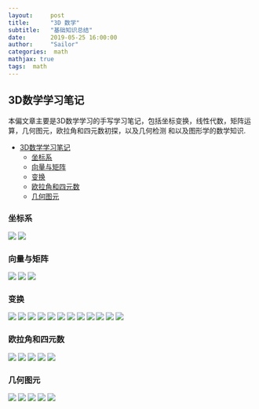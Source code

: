 ```yaml
---
layout:     post
title:      "3D 数学"
subtitle:   "基础知识总结"
date:       2019-05-25 16:00:00
author:     "Sailor"
categories:  math
mathjax: true
tags:  math
---
```


##  3D数学学习笔记
本偏文章主要是3D数学学习的手写学习笔记，包括坐标变换，线性代数，矩阵运算，几何图元，欧拉角和四元数初探，以及几何检测
和以及图形学的数学知识.
<!-- more -->

<!-- TOC -->

- [3D数学学习笔记](#3d数学学习笔记)
    - [坐标系](#坐标系)
    - [向量与矩阵](#向量与矩阵)
    - [变换](#变换)
    - [欧拉角和四元数](#欧拉角和四元数)
    - [几何图元](#几何图元)

<!-- /TOC -->

### 坐标系
![](https://sailorlou.github.io/image/3DMath/1.jpg)
![](https://sailorlou.github.io/image/3DMath/2.jpg)
### 向量与矩阵
![](https://sailorlou.github.io/image/3DMath/3.jpg)
![](https://sailorlou.github.io/image/3DMath/4.jpg)
![](https://sailorlou.github.io/image/3DMath/5.jpg)
### 变换
![](https://sailorlou.github.io/image/3DMath/6.jpg)
![](https://sailorlou.github.io/image/3DMath/7.jpg)
![](https://sailorlou.github.io/image/3DMath/8.jpg)
![](https://sailorlou.github.io/image/3DMath/9.jpg)
![](https://sailorlou.github.io/image/3DMath/10.jpg)
![](https://sailorlou.github.io/image/3DMath/11.jpg)
![](https://sailorlou.github.io/image/3DMath/12.jpg)
![](https://sailorlou.github.io/image/3DMath/13.jpg)
![](https://sailorlou.github.io/image/3DMath/14.jpg)
![](https://sailorlou.github.io/image/3DMath/15.jpg)
![](https://sailorlou.github.io/image/3DMath/16.jpg)
![](https://sailorlou.github.io/image/3DMath/17.jpg)
### 欧拉角和四元数
![](https://sailorlou.github.io/image/3DMath/18.jpg)
![](https://sailorlou.github.io/image/3DMath/19.jpg)
![](https://sailorlou.github.io/image/3DMath/20.jpg)
![](https://sailorlou.github.io/image/3DMath/21.jpg)
![](https://sailorlou.github.io/image/3DMath/22.jpg)
### 几何图元
![](https://sailorlou.github.io/image/3DMath/23.jpg)
![](https://sailorlou.github.io/image/3DMath/24.jpg)
![](https://sailorlou.github.io/image/3DMath/25.jpg)
![](https://sailorlou.github.io/image/3DMath/26.jpg)
![](https://sailorlou.github.io/image/3DMath/27.jpg)

